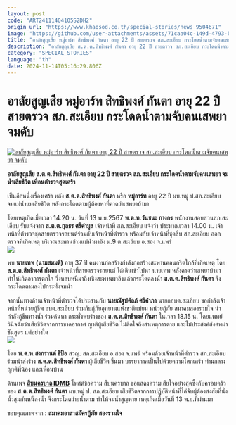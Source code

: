 ```yaml
---
layout: post
code: "ART24111404105S2DH2"
origin_url: "https://www.khaosod.co.th/special-stories/news_9504671"
image: "https://github.com/user-attachments/assets/71caa04c-149d-4793-b97f-65644edc77b7"
title: "อาลัยสูญเสีย หมู่อาร์ท สิทธิพงศ์ กันตา อายุ 22 ปี สายตรวจ สภ.สะเอียบ กระโดดน้ำตามจับคนเสพยา จมดับ"
description: "อาลัยสูญเสีย ส.ต.ต.สิทธิพงศ์ กันตา อายุ 22 ปี สายตรวจ สภ.สะเอียบ กระโดดน้ำตามจับคนเสพยา จมน้ำเสียชีวิต เพื่อนตำรวจสุดเศร้า "
category: "SPECIAL_STORIES"
language: "th"
date: 2024-11-14T05:16:29.806Z
---
```


# อาลัยสูญเสีย หมู่อาร์ท สิทธิพงศ์ กันตา อายุ 22 ปี สายตรวจ สภ.สะเอียบ กระโดดน้ำตามจับคนเสพยา จมดับ

[![อาลัยสูญเสีย หมู่อาร์ท สิทธิพงศ์ กันตา อายุ 22 ปี สายตรวจ สภ.สะเอียบ กระโดดน้ำตามจับคนเสพยา จมดับ](https://www.khaosod.co.th/wpapp/uploads/2024/11/police-7.jpg "อาลัยสูญเสีย หมู่อาร์ท สิทธิพงศ์ กันตา อายุ 22 ปี สายตรวจ สภ.สะเอียบ กระโดดน้ำตามจับคนเสพยา จมดับ")](https://www.khaosod.co.th/wpapp/uploads/2024/11/police-7.jpg)

**อาลัยสูญเสีย ส.ต.ต.สิทธิพงศ์ กันตา อายุ 22 ปี สายตรวจ สภ.สะเอียบ กระโดดน้ำตามจับคนเสพยา จมน้ำเสียชีวิต เพื่อนตำรวจสุดเศร้า**

เป็นอีกหนึ่งเรื่องเศร้า หลัง **ส.ต.ต.สิทธิพงศ์ กันตา** หรือ **หมู่อาร์ท** อายุ 22 ปี ผบ.หมู่ ป.สภ.สะเอียบ จมแม่น้ำยมเสียชีวิต หลังกระโดดตามผู้ต้องหาที่คาดว่าเสพยาบ้ามา

โดยเหตุเกิดเมื่อเวลา 14.20 น. วันที่ 13 พ.ย.2567 **พ.ต.ท.วันชนะ กางกร** พนักงานสอบสวนสภ.สะเอียบ รับแจ้งจาก **ส.ต.ต.กุลธร ศรีคำมูล** เจ้าหน้าที่ สภ.สะเอียบ แจ้งว่า ประมาณเวลา 14.00 น. เจ้าหน้าที่ตำรวจชุดสายตรวจรถยนต์ร่วมกับเจ้าหน้าที่ตำรวจ พร้อมกับเจ้าหน้าที่ชุดสืบ สภ.สะเอียบ ออกตรวจที่เกิดเหตุ บริเวณสะพานข้ามแม่น้ำผาอิง ม.9 ต.สะเอียบ อ.สอง จ.แพร่  
[![](https://www.khaosod.co.th/wpapp/uploads/2024/11/466596813_979801707525328_6919309796184020000_n-696x522.jpg)](https://www.khaosod.co.th/wpapp/uploads/2024/11/466596813_979801707525328_6919309796184020000_n.jpg)

พบ **นายเทพ (นามสมมติ)** อายุ 37 ปี คนงานก่อสร้างกำลังก่อสร้างสะพานคอนกรีตใกล้ที่เกิดเหตุ โดย **ส.ต.ต.สิทธิพงศ์ กันตา** เจ้าหน้าที่สายตรวจรถยนต์ ได้เดินเข้าไปหา นายเทพ หลังคาดว่าเสพยาบ้ามา ทำให้เกิดอาการตกใจ วิ่งหลบหนีมาถึงเชิงสะพานผาอิงแล้วกระโดดลงน้ำ **ส.ต.ต.สิทธิพงศ์ กันตา** จึงกระโดดตามลงไปกระทั่งจมน้ำ

จากนั้นทางด้านเจ้าหน้าที่ตำรวจได้ประสานกับ **นายณัฐปคัลภ์ ศรีคำภา** นายกอบต.สะเอียบ ขอกำลังเจ้าหน้าที่หน่วยกู้ชีพ อบต.สะเอียบ ร่วมกับกู้ภัยอุทยานแห่งชาติแม่ยม หน่วยกู้ภัย สมาคมสองรวมใจ นำกำลังกู้ชีพทางน้ำ ร่วมค้นหา กระทั่งพบร่างของ **ส.ต.ต.สิทธิพงศ์ กันตา** ในเวลา 18.15 น. โดยแพทย์วินิจฉัยว่าเสียชีวิตจากการขาดอากาศ ญาติผู้เสียชีวิต ไม่ติดใจถึงสาเหตุการตาย และไม่ประสงค์ส่งศพผ่าชันสูตร แต่อย่างใด  
[![](https://www.khaosod.co.th/wpapp/uploads/2024/11/466595860_979801640858668_1908785062046756161_n-696x522.jpg)](https://www.khaosod.co.th/wpapp/uploads/2024/11/466595860_979801640858668_1908785062046756161_n.jpg)

โดย **พ.ต.ท.สงกรานต์ ธิป้อ** สวญ. สภ.สะเอียบ อ.สอง จ.แพร่ พร้อมด้วยเจ้าหน้าที่ตำรวจ สภ.สะเอียบ ร่วมนำส่งร่าง **ส.ต.ต.สิทธิพงศ์ กันตา** ผู้เสียชีวิต ขึ้นมา บรรยากาศเป็นไปด้วยความโศกเศร้า ท่ามกลางญาติพี่น้อง และเพื่อนบ้าน

ด้านเพจ [**สืบนครบาล IDMB**](https://www.facebook.com/IDMB.Bangkok?__cft__[0]=AZWDHxd5P6-Kton9xsL50EKtB7-d47jaTEZQSITlCULXXz8rat36BCUk_zEJkPEkjB4cEBWwCBtbmxo6XEfnyApAAyYDQqPSI2ndirjxRh4HMqQrQlcVvhqFu9TY8bgm4DK6lEzpnmo4Z6Oo3HZG2QOjk2ewk1DQ2X2Hvknp5vSczQ&__tn__=-UC%2CP-R) โพสต์ข้อความ สืบนครบาล ขอแสดงความเสียใจอย่างสุดซึ้งกับครอบครัวของ **ส.ต.ต.สิทธิพงศ์ กันตา** ผบ.หมู่ ป. สภ.สะเอียบ เสียชีวิตจากการปฏิบัติหน้าที่ไล่จับผู้ต้องสงสัยที่นั่งมั่วสุมกันหนีลงน้ำ จึงกระโดดว่ายน้ำตาม ทำให้จมน้ำสูญหาย เหตุเกิดเมื่อวันที่ 13 พ.ย.ที่ผ่านมา

ขอบคุณภาพจาก : **สมาคมอาสาสมัครกู้ภัย สองรวมใจ**